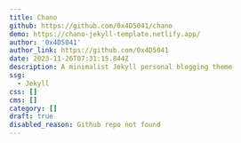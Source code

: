 ```yaml
---
title: Chano
github: https://github.com/0x4D5041/chano
demo: https://chano-jekyll-template.netlify.app/
author: '0x4D5041'
author_link: https://github.com/0x4D5041
date: 2023-11-26T07:31:15.844Z
description: A minimalist Jekyll personal blogging theme
ssg:
  - Jekyll
css: []
cms: []
category: []
draft: true
disabled_reason: Github repo not found
---
```

